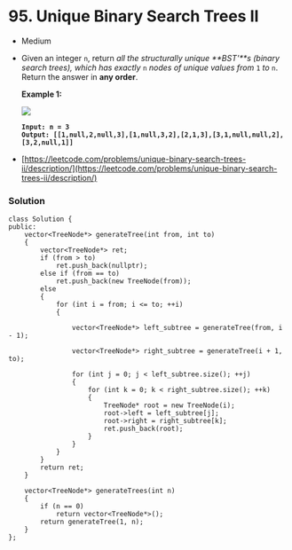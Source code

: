 # 95. Unique Binary Search Trees II

* Medium
*   Given an integer `n`, return _all the structurally unique **BST'**s (binary search trees), which has exactly_ `n` _nodes of unique values from_ `1` _to_ `n`. Return the answer in **any order**.

    &#x20;

    **Example 1:**

    ![](https://assets.leetcode.com/uploads/2021/01/18/uniquebstn3.jpg)

    <pre><code><strong>Input: n = 3
    </strong><strong>Output: [[1,null,2,null,3],[1,null,3,2],[2,1,3],[3,1,null,null,2],[3,2,null,1]]
    </strong></code></pre>


* [https://leetcode.com/problems/unique-binary-search-trees-ii/description/](https://leetcode.com/problems/unique-binary-search-trees-ii/description/)

### Solution&#x20;

```
class Solution {
public:
	vector<TreeNode*> generateTree(int from, int to)
	{
		vector<TreeNode*> ret;
		if (from > to)
			ret.push_back(nullptr);
		else if (from == to)
			ret.push_back(new TreeNode(from));
		else
		{
			for (int i = from; i <= to; ++i)
			{
				
				vector<TreeNode*> left_subtree = generateTree(from, i - 1);
			
				vector<TreeNode*> right_subtree = generateTree(i + 1, to);

				for (int j = 0; j < left_subtree.size(); ++j)
				{
					for (int k = 0; k < right_subtree.size(); ++k)
					{
						TreeNode* root = new TreeNode(i);
						root->left = left_subtree[j];
						root->right = right_subtree[k];
						ret.push_back(root);
					}
				}
			}
		}
		return ret;
	}

	vector<TreeNode*> generateTrees(int n)
	{
		if (n == 0)
			return vector<TreeNode*>();
		return generateTree(1, n);
	}
};
```
